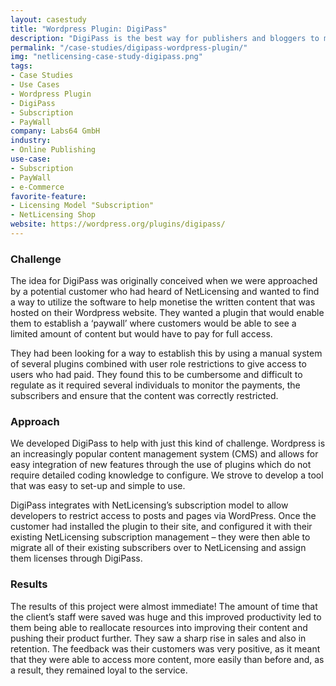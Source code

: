 ```yaml
---
layout: casestudy
title: "Wordpress Plugin: DigiPass"
description: "DigiPass is the best way for publishers and bloggers to monetize their digital content."
permalink: "/case-studies/digipass-wordpress-plugin/"
img: "netlicensing-case-study-digipass.png"
tags:
- Case Studies
- Use Cases
- Wordpress Plugin
- DigiPass
- Subscription
- PayWall
company: Labs64 GmbH
industry:
- Online Publishing
use-case:
- Subscription
- PayWall
- e-Commerce
favorite-feature:
- Licensing Model "Subscription"
- NetLicensing Shop
website: https://wordpress.org/plugins/digipass/
---
```


### Challenge

The idea for DigiPass was originally conceived when we were approached by a potential customer who had heard of NetLicensing and wanted to find a way to utilize the software to help monetise the written content that was hosted on their Wordpress website. They wanted a plugin that would enable them to establish a ‘paywall’ where customers would be able to see a limited amount of content but would have to pay for full access.

They had been looking for a way to establish this by using a manual system of several plugins combined with user role restrictions to give access to users who had paid. They found this to be cumbersome and difficult to regulate as it required several individuals to monitor the payments, the subscribers and ensure that the content was correctly restricted.

### Approach

We developed DigiPass to help with just this kind of challenge. Wordpress is an increasingly popular content management system (CMS) and allows for easy integration of new features through the use of plugins which do not require detailed coding knowledge to configure. We strove to develop a tool that was easy to set-up and simple to use.

DigiPass integrates with NetLicensing’s subscription model to allow developers to restrict access to posts and pages via WordPress. Once the customer had installed the plugin to their site, and configured it with their existing NetLicensing subscription management – they were then able to migrate all of their existing subscribers over to NetLicensing and assign them licenses through DigiPass.

### Results

The results of this project were almost immediate! The amount of time that the client’s staff were saved was huge and this improved productivity led to them being able to reallocate resources into improving their content and pushing their product further. They saw a sharp rise in sales and also in retention. The feedback was their customers was very positive, as it meant that they were able to access more content, more easily than before and, as a result, they remained loyal to the service.
